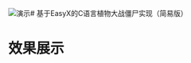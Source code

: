 ![演示](https://github.com/user-attachments/assets/c283f95d-539c-4c2b-af9e-de46245fb3da)# 基于EasyX的C语言植物大战僵尸实现（简易版）

# 效果展示




